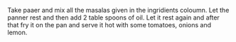 Take paaer and mix all the masalas given in the ingridients coloumn. Let the panner rest and then add 2 table spoons of oil. Let it rest again and after that fry it on the pan and serve it hot with some tomatoes, onions and lemon.